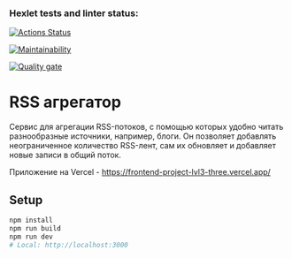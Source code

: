 ### Hexlet tests and linter status:
[![Actions Status](https://github.com/Artkiller971/frontend-project-lvl3/actions/workflows/hexlet-check.yml/badge.svg)](https://github.com/Artkiller971/frontend-project-lvl3/actions)

[![Maintainability](https://qlty.sh/gh/Artkiller971/projects/frontend-project-lvl3/maintainability.svg)](https://qlty.sh/gh/Artkiller971/projects/frontend-project-lvl3)

[![Quality gate](https://sonarcloud.io/api/project_badges/quality_gate?project=Artkiller971_frontend-project-lvl3)](https://sonarcloud.io/summary/new_code?id=Artkiller971_frontend-project-lvl3)

# RSS агрегатор
Cервис для агрегации RSS-потоков, с помощью которых удобно читать разнообразные источники, например, блоги. Он позволяет добавлять неограниченное количество RSS-лент, сам их обновляет и добавляет новые записи в общий поток.

Приложение на Vercel - https://frontend-project-lvl3-three.vercel.app/

## Setup

```bash
npm install
npm run build
npm run dev
# Local: http://localhost:3000 
```